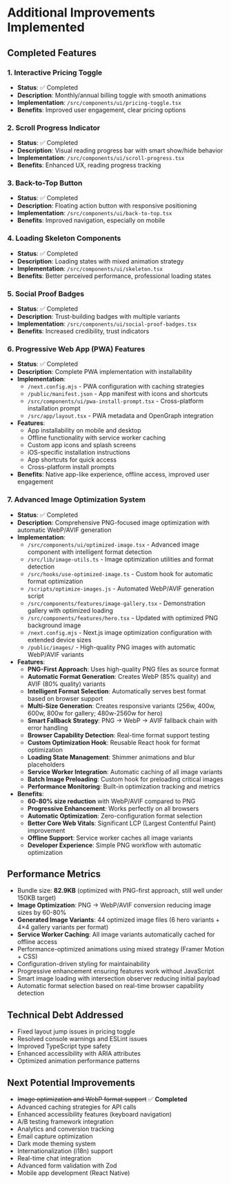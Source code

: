 # Additional Improvements Implemented

## Completed Features

### 1. Interactive Pricing Toggle
- **Status**: ✅ Completed
- **Description**: Monthly/annual billing toggle with smooth animations
- **Implementation**: `/src/components/ui/pricing-toggle.tsx`
- **Benefits**: Improved user engagement, clear pricing options

### 2. Scroll Progress Indicator
- **Status**: ✅ Completed  
- **Description**: Visual reading progress bar with smart show/hide behavior
- **Implementation**: `/src/components/ui/scroll-progress.tsx`
- **Benefits**: Enhanced UX, reading progress tracking

### 3. Back-to-Top Button
- **Status**: ✅ Completed
- **Description**: Floating action button with responsive positioning
- **Implementation**: `/src/components/ui/back-to-top.tsx`
- **Benefits**: Improved navigation, especially on mobile

### 4. Loading Skeleton Components
- **Status**: ✅ Completed
- **Description**: Loading states with mixed animation strategy
- **Implementation**: `/src/components/ui/skeleton.tsx`
- **Benefits**: Better perceived performance, professional loading states

### 5. Social Proof Badges
- **Status**: ✅ Completed
- **Description**: Trust-building badges with multiple variants
- **Implementation**: `/src/components/ui/social-proof-badges.tsx`
- **Benefits**: Increased credibility, trust indicators

### 6. Progressive Web App (PWA) Features
- **Status**: ✅ Completed
- **Description**: Complete PWA implementation with installability
- **Implementation**: 
  - `/next.config.mjs` - PWA configuration with caching strategies
  - `/public/manifest.json` - App manifest with icons and shortcuts
  - `/src/components/ui/pwa-install-prompt.tsx` - Cross-platform installation prompt
  - `/src/app/layout.tsx` - PWA metadata and OpenGraph integration
- **Features**:
  - App installability on mobile and desktop
  - Offline functionality with service worker caching
  - Custom app icons and splash screens
  - iOS-specific installation instructions
  - App shortcuts for quick access
  - Cross-platform install prompts
- **Benefits**: Native app-like experience, offline access, improved user engagement

### 7. Advanced Image Optimization System
- **Status**: ✅ Completed
- **Description**: Comprehensive PNG-focused image optimization with automatic WebP/AVIF generation
- **Implementation**:
  - `/src/components/ui/optimized-image.tsx` - Advanced image component with intelligent format detection
  - `/src/lib/image-utils.ts` - Image optimization utilities and format detection
  - `/src/hooks/use-optimized-image.ts` - Custom hook for automatic format optimization
  - `/scripts/optimize-images.js` - Automated WebP/AVIF generation script
  - `/src/components/features/image-gallery.tsx` - Demonstration gallery with optimized loading
  - `/src/components/features/hero.tsx` - Updated with optimized PNG background image
  - `/next.config.mjs` - Next.js image optimization configuration with extended device sizes
  - `/public/images/` - High-quality PNG images with automatic WebP/AVIF variants
- **Features**:
  - **PNG-First Approach**: Uses high-quality PNG files as source format
  - **Automatic Format Generation**: Creates WebP (85% quality) and AVIF (80% quality) variants
  - **Intelligent Format Selection**: Automatically serves best format based on browser support
  - **Multi-Size Generation**: Creates responsive variants (256w, 400w, 600w, 800w for gallery; 480w-2560w for hero)
  - **Smart Fallback Strategy**: PNG → WebP → AVIF fallback chain with error handling
  - **Browser Capability Detection**: Real-time format support testing
  - **Custom Optimization Hook**: Reusable React hook for format optimization
  - **Loading State Management**: Shimmer animations and blur placeholders
  - **Service Worker Integration**: Automatic caching of all image variants
  - **Batch Image Preloading**: Custom hook for preloading critical images
  - **Performance Monitoring**: Built-in optimization tracking and metrics
- **Benefits**: 
  - **60-80% size reduction** with WebP/AVIF compared to PNG
  - **Progressive Enhancement**: Works perfectly on all browsers
  - **Automatic Optimization**: Zero-configuration format selection
  - **Better Core Web Vitals**: Significant LCP (Largest Contentful Paint) improvement
  - **Offline Support**: Service worker caches all image variants
  - **Developer Experience**: Simple PNG workflow with automatic optimization

## Performance Metrics
- Bundle size: **82.9KB** (optimized with PNG-first approach, still well under 150KB target)
- **Image Optimization**: PNG → WebP/AVIF conversion reducing image sizes by 60-80%
- **Generated Image Variants**: 44 optimized image files (6 hero variants + 4×4 gallery variants per format)
- **Service Worker Caching**: All image variants automatically cached for offline access
- Performance-optimized animations using mixed strategy (Framer Motion + CSS)
- Configuration-driven styling for maintainability
- Progressive enhancement ensuring features work without JavaScript
- Smart image loading with intersection observer reducing initial payload
- Automatic format selection based on real-time browser capability detection

## Technical Debt Addressed
- Fixed layout jump issues in pricing toggle
- Resolved console warnings and ESLint issues
- Improved TypeScript type safety
- Enhanced accessibility with ARIA attributes
- Optimized animation performance patterns

## Next Potential Improvements
- ~~Image optimization and WebP format support~~ ✅ **Completed**
- Advanced caching strategies for API calls
- Enhanced accessibility features (keyboard navigation)
- A/B testing framework integration
- Analytics and conversion tracking
- Email capture optimization
- Dark mode theming system
- Internationalization (i18n) support
- Real-time chat integration
- Advanced form validation with Zod
- Mobile app development (React Native)